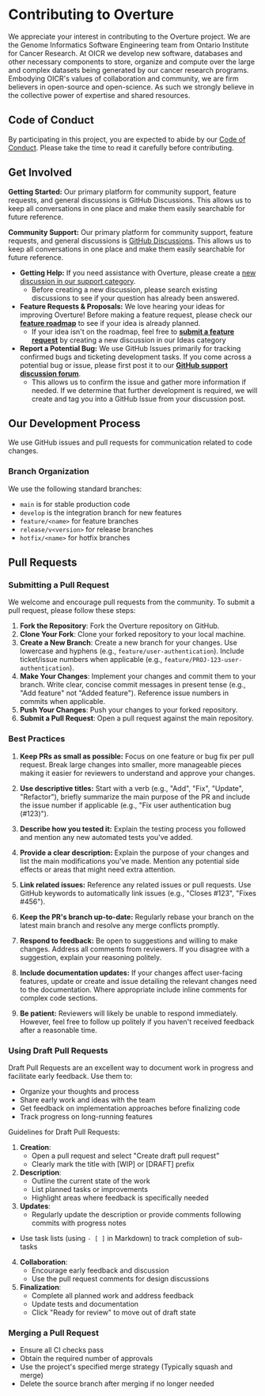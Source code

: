 # Contributing to Overture

We appreciate your interest in contributing to the Overture project. We are the Genome Informatics Software Engineering team from Ontario Institute for Cancer Research. At OICR we develop new software, databases and other necessary components to store, organize and compute over the large and complex datasets being generated by our cancer research programs. Embodying OICR's values of collaboration and community, we are firm believers in open-source and open-science. As such we strongly believe in the collective power of expertise and shared resources.

## Code of Conduct

By participating in this project, you are expected to abide by our [Code of Conduct](https://docs.overture.bio/community/code-of-conduct). Please take the time to read it carefully before contributing.

## Get Involved

**Getting Started:** Our primary platform for community support, feature requests, and general discussions is GitHub Discussions. This allows us to keep all conversations in one place and make them easily searchable for future reference.


**Community Support:** Our primary platform for community support, feature requests, and general discussions is [GitHub Discussions](https://github.com/overture-stack/docs/discussions). This allows us to keep all conversations in one place and make them easily searchable for future reference.

- **Getting Help:** If you need assistance with Overture, please create a [new discussion in our support category](https://github.com/overture-stack/docs/discussions/categories/support).
  - Before creating a new discussion, please search existing discussions to see if your question has already been answered.
- **Feature Requests & Proposals:** We love hearing your ideas for improving Overture! Before making a feature request, please check our [**feature roadmap**](https://github.com/orgs/overture-stack/projects/11/views/1) to see if your idea is already planned.
  - If your idea isn't on the roadmap, feel free to [**submit a feature request**](https://github.com/overture-stack/docs/discussions/categories/ideas) by creating a new discussion in our Ideas category 
- **Report a Potential Bug:** We use GitHub Issues primarily for tracking confirmed bugs and ticketing development tasks. If you come across a potential bug or issue, please first post it to our [**GitHub support discussion forum**](https://github.com/overture-stack/docs/discussions/categories/support).
  - This allows us to confirm the issue and gather more information if needed. If we determine that further development is required, we will create and tag you into a GitHub Issue from your discussion post.

## Our Development Process

We use GitHub issues and pull requests for communication related to code changes. 

### Branch Organization

We use the following standard branches:

- `main` is for stable production code
- `develop` is the integration branch for new features
- `feature/<name>` for feature branches
- `release/v<version>` for release branches
- `hotfix/<name>` for hotfix branches

## Pull Requests

### Submitting a Pull Request

We welcome and encourage pull requests from the community. To submit a pull request, please follow these steps:

1. **Fork the Repository**: Fork the Overture repository on GitHub.
2. **Clone Your Fork**: Clone your forked repository to your local machine.
3. **Create a New Branch**: Create a new branch for your changes. Use lowercase and hyphens (e.g., `feature/user-authentication`). Include ticket/issue numbers when applicable (e.g., `feature/PROJ-123-user-authentication`).
4. **Make Your Changes**: Implement your changes and commit them to your branch. Write clear, concise commit messages in present tense (e.g., "Add feature" not "Added feature"). Reference issue numbers in commits when applicable.
5. **Push Your Changes**: Push your changes to your forked repository.
6. **Submit a Pull Request**: Open a pull request against the main repository.

### Best Practices

1. **Keep PRs as small as possible:** Focus on one feature or bug fix per pull request. Break large changes into smaller, more manageable pieces making it easier for reviewers to understand and approve your changes.

2. **Use descriptive titles:** Start with a verb (e.g., "Add", "Fix", "Update", "Refactor"), briefly summarize the main purpose of the PR and include the issue number if applicable (e.g., "Fix user authentication bug (#123)").

3. **Describe how you tested it:** Explain the testing process you followed and mention any new automated tests you've added.

4. **Provide a clear description:** Explain the purpose of your changes and list the main modifications you've made. Mention any potential side effects or areas that might need extra attention.

5. **Link related issues:** Reference any related issues or pull requests. Use GitHub keywords to automatically link issues (e.g., "Closes #123", "Fixes #456").
6. **Keep the PR's branch up-to-date:** Regularly rebase your branch on the latest main branch and resolve any merge conflicts promptly.

7. **Respond to feedback:** Be open to suggestions and willing to make changes. Address all comments from reviewers. If you disagree with a suggestion, explain your reasoning politely.

8. **Include documentation updates:** If your changes affect user-facing features, update or create and issue detailing the relevant changes need to the documentation. Where appropriate include inline comments for complex code sections.

10. **Be patient:** Reviewers will likely be unable to respond immediately. However, feel free to follow up politely if you haven't received feedback after a reasonable time.

### Using Draft Pull Requests

Draft Pull Requests are an excellent way to document work in progress and facilitate early feedback. Use them to:

- Organize your thoughts and process
- Share early work and ideas with the team
- Get feedback on implementation approaches before finalizing code
- Track progress on long-running features

Guidelines for Draft Pull Requests:

1. **Creation**:
   - Open a pull request and select "Create draft pull request"
   - Clearly mark the title with [WIP] or [DRAFT] prefix
2. **Description**:
   - Outline the current state of the work
   - List planned tasks or improvements
   - Highlight areas where feedback is specifically needed
3. **Updates**:
   - Regularly update the description or provide comments following commits with progress notes
- Use task lists (using `- [ ]` in Markdown) to track completion of sub-tasks
4. **Collaboration**:
   - Encourage early feedback and discussion
   - Use the pull request comments for design discussions
5. **Finalization**:
   - Complete all planned work and address feedback
   - Update tests and documentation
   - Click "Ready for review" to move out of draft state

### Merging a Pull Request

- Ensure all CI checks pass
- Obtain the required number of approvals
- Use the project's specified merge strategy (Typically squash and merge)
- Delete the source branch after merging if no longer needed
